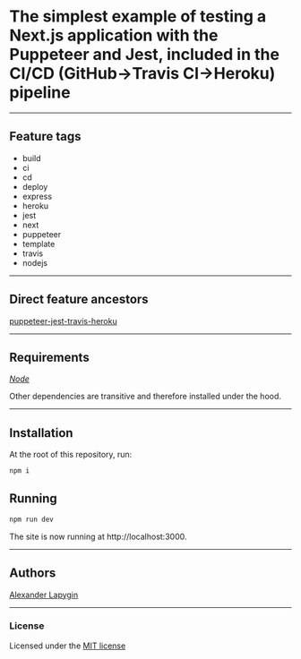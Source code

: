 # The simplest example of testing a Next.js application with the Puppeteer and Jest, included in the CI/CD (GitHub->Travis CI->Heroku) pipeline

---


## Feature tags

- build
- ci
- cd
- deploy
- express
- heroku
- jest
- next
- puppeteer
- template
- travis
- nodejs

---

## Direct feature ancestors

[puppeteer-jest-travis-heroku](https://github.com/softspider/puppeteer-jest-travis-heroku)

---

## Requirements

[*Node*](https://nodejs.org/en/download/package-manager/)

Other dependencies are transitive and therefore installed under the hood.

---

## Installation

At the root of this repository, run:

```sh
npm i
```

## Running

```sh
npm run dev
```

The site is now running at http://localhost:3000.  

---

## Authors

[Alexander Lapygin](https://github.com/AlexanderLapygin)

---

### License

Licensed under the [MIT license](./LICENSE)
